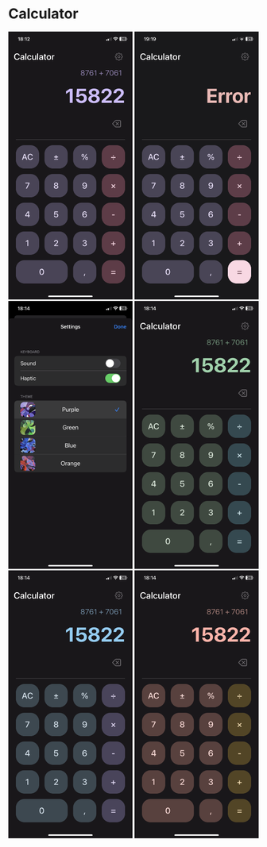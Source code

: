 #  Calculator

<p>
    <img src="img/IMG_3042.PNG" width="250" height="540">
    <img src="img/IMG_3045.PNG" width="250" height="540">
    <img src="img/IMG_3046.PNG" width="250" height="540">
    <img src="img/IMG_3047.PNG" width="250" height="540">
    <img src="img/IMG_3048.PNG" width="250" height="540">
    <img src="img/IMG_3049.PNG" width="250" height="540">
</p>

